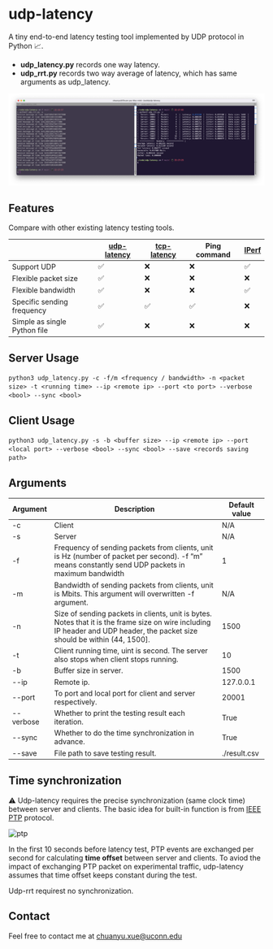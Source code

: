 # udp-latency
A tiny end-to-end latency testing tool implemented by UDP protocol in Python 📈. 

- **udp_latency.py** records one way latency.
- **udp_rrt.py** records two way average of latency, which has same arguments as udp_latency.

![example](example.png)

## Features

Compare with other existing latency testing tools.

|                              | [udp-latency](https://github.com/ChuanyuXue/udp-latency) | [tcp-latency](https://github.com/dgzlopes/tcp-latency) | Ping command | [IPerf](https://iperf.fr) |
| ---------------------------- | -------------------------------------------------------- | ------------------------------------------------------ | ------------ | ------------------------- |
| Support UDP                  | ✅                                                        | ❌                                                      | ❌            | ✅                         |
| Flexible packet size         | ✅                                                        | ❌                                                      | ❌            | ❌                         |
| Flexible bandwidth           | ✅                                                        | ❌                                                      | ❌            | ✅                         |
| Specific sending frequency   | ✅                                                        | ✅                                                      | ✅            | ❌                         |
| Simple as single Python file | ✅                                                        | ❌                                                      | ❌            | ❌                         |


## Server Usage

`python3 udp_latency.py -c -f/m <frequency / bandwidth> -n <packet size> -t <running time> --ip <remote ip> --port <to port> --verbose <bool> --sync <bool>`



## Client Usage

`python3 udp_latency.py -s -b <buffer size> --ip <remote ip> --port <local port> --verbose <bool> --sync <bool> --save <records saving path>`



## Arguments

| Argument  | Description                                                                                                                                                                   | Default value |
| --------- | ----------------------------------------------------------------------------------------------------------------------------------------------------------------------------- | ------------- |
| -c        | Client                                                                                                                                                                        | N/A           |
| -s        | Server                                                                                                                                                                        | N/A           |
| -f        | Frequency of sending packets from clients, unit is Hz (number of packet per second). -f “m” means constantly send UDP packets in maximum bandwidth                            | 1             |
| -m        | Bandwidth of sending packets from clients, unit is Mbits. This argument will overwritten -f argument.                                                                         | N/A           |
| -n        | Size of sending packets in clients, unit is bytes. Notes that it is the frame size on wire including IP header and UDP header, the packet size should be within \(44, 1500\]. | 1500          |
| -t        | Client running time, uint is second. The server also stops when client stops running.                                                                                         | 10            |
| -b        | Buffer size in server.                                                                                                                                                        | 1500          |
| --ip      | Remote ip.                                                                                                                                                                    | 127.0.0.1     |
| --port    | To port and local port for client and server respectively.                                                                                                                    | 20001         |
| --verbose | Whether to print the testing result each iteration.                                                                                                                              | True          |
| --sync    | Whether to do the time synchronization in advance.                                                                                                                                           | True          |
| --save    | File path to save testing result.                                                                                                                                             | ./result.csv  |



## Time synchronization

⚠️ Udp-latency requires the precise synchronization (same clock time) between server and clients. The basic idea for built-in function is from [IEEE PTP](https://en.wikipedia.org/wiki/Precision_Time_Protocol) protocol.

![ptp](https://upload.wikimedia.org/wikipedia/commons/d/db/IEEE1588_1.jpg)

In the first 10 seconds before latency test, PTP events are exchanged per second for calculating **time offset** between server and clients. To aviod the impact of exchanging PTP packet on experimental traffic, udp-latency assumes that time offset keeps constant during the test.

Udp-rrt requirest no synchronization.



## Contact

Feel free to contact me at chuanyu.xue@uconn.edu
